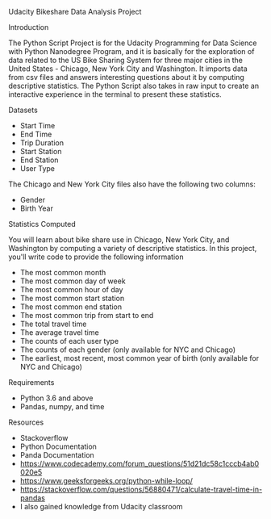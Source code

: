Udacity Bikeshare Data Analysis Project


Introduction


The Python Script Project is for the Udacity Programming for Data Science with Python Nanodegree Program, and it is basically for the exploration of data related to the US Bike Sharing System for three major cities in the United States - Chicago, New York City and Washington. It imports data from csv files and answers interesting questions about it by computing descriptive statistics. The Python Script also takes in raw input to create an interactive experience in the terminal to present these statistics.


Datasets

* Start Time 
* End Time 
* Trip Duration
* Start Station 
* End Station 
* User Type


The Chicago and New York City files also have the following  two columns:

* Gender
* Birth Year


Statistics Computed

You will learn about bike share use in Chicago, New York City, and Washington by computing a variety of descriptive statistics. In this project, you'll write code to provide the following information

* The most common month
* The most common day of week
* The most common hour of day
* The most common start station
* The most common end station
* The most common trip from start to end
* The total travel time
* The average travel time
* The counts of each user type
* The counts of each gender (only available for NYC and Chicago)
* The earliest, most recent, most common year of birth (only available for NYC and Chicago)

Requirements
  
* Python 3.6 and above
* Pandas, numpy, and time
        

Resources

* Stackoverflow
* Python Documentation
* Panda Documentation
* https://www.codecademy.com/forum_questions/51d21dc58c1cccb4ab0020e5
* https://www.geeksforgeeks.org/python-while-loop/
* https://stackoverflow.com/questions/56880471/calculate-travel-time-in-pandas
* I also gained knowledge from Udacity classroom

